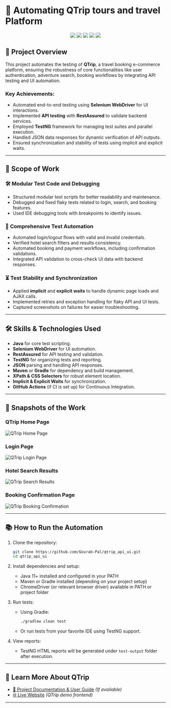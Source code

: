 
# 🛒 **Automating QTrip tours and travel Platform**  

<p align="center">
  <img src="https://img.shields.io/badge/Selenium-Tools-blue?style=for-the-badge&logo=selenium&logoColor=white">
  <img src="https://img.shields.io/badge/Java-Programming-orange?style=for-the-badge&logo=java&logoColor=white">
  <img src="https://img.shields.io/badge/TestNG-Testing-green?style=for-the-badge&logo=testng&logoColor=white">
  <img src="https://img.shields.io/badge/RestAssured-API_Testing-red?style=for-the-badge">
  <img src="https://img.shields.io/badge/JSON-Data_Handling-yellow?style=for-the-badge">
</p>

## 🌟 **Project Overview**  
This project automates the testing of **QTrip**, a travel booking e-commerce platform, ensuring the robustness of core functionalities like user authentication, adventure search, booking workflows by integrating API testing and UI automation.  

### Key Achievements:  
- Automated end-to-end testing using **Selenium WebDriver** for UI interactions.  
- Implemented **API testing** with **RestAssured** to validate backend services.  
- Employed **TestNG** framework for managing test suites and parallel execution.  
- Handled JSON data responses for dynamic verification of API outputs.  
- Ensured synchronization and stability of tests using implicit and explicit waits.  

---

## 🚀 **Scope of Work**  

### 🛠 **Modular Test Code and Debugging**  
- Structured modular test scripts for better readability and maintenance.  
- Debugged and fixed flaky tests related to login, search, and booking features.  
- Used IDE debugging tools with breakpoints to identify issues.  

### 🔎 **Comprehensive Test Automation**  
- Automated login/logout flows with valid and invalid credentials.  
- Verified hotel search filters and results consistency.  
- Automated booking and payment workflows, including confirmation validations.  
- Integrated API validation to cross-check UI data with backend responses.  

### ⏳ **Test Stability and Synchronization**  
- Applied **implicit** and **explicit waits** to handle dynamic page loads and AJAX calls.  
- Implemented retries and exception handling for flaky API and UI tests.  
- Captured screenshots on failures for easier troubleshooting.  

---

## 🛠️ **Skills & Technologies Used**  
- **Java** for core test scripting.  
- **Selenium WebDriver** for UI automation.  
- **RestAssured** for API testing and validation.  
- **TestNG** for organizing tests and reporting.  
- **JSON** parsing and handling API responses.  
- **Maven** or **Gradle** for dependency and build management.  
- **XPath & CSS Selectors** for robust element location.  
- **Implicit & Explicit Waits** for synchronization.  
- **GitHub Actions** (if CI is set up) for Continuous Integration.  

---

## 📸 **Snapshots of the Work**  
### **QTrip Home Page**  
![QTrip Home Page](screenshots/qtrip_home.png)  

### **Login Page**  
![QTrip Login Page](screenshots/qtrip_login.png)  

### **Hotel Search Results**  
![QTrip Search Results](screenshots/qtrip_search_results.png)  

### **Booking Confirmation Page**  
![QTrip Booking Confirmation](screenshots/qtrip_booking_confirmation.png)  

---

## 📚 **How to Run the Automation**  

1. Clone the repository:  
   ```bash
   git clone https://github.com/Gourab-Pal/qtrip_api_ui.git
   cd qtrip_api_ui
   ```
2. Install dependencies and setup:  
   - Java 11+ installed and configured in your PATH  
   - Maven or Gradle installed (depending on your project setup)  
   - ChromeDriver (or relevant browser driver) available in PATH or project folder  

3. Run tests:  
   - Using Gradle:  
     ```bash
     ./gradlew clean test
     ```  
   - Or run tests from your favorite IDE using TestNG support.  

4. View reports:  
   - TestNG HTML reports will be generated under `test-output` folder after execution.  

---

## 📜 **Learn More About QTrip**  

- [📘 Project Documentation & User Guide](https://github.com/Gourab-Pal/qtrip_api_ui/wiki) _(If available)_  
- [🌐 Live Website](https://qtrip-dynamic-frontend.vercel.app/) _(QTrip demo frontend)_  

---
